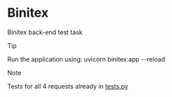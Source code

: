 # Binitex
Binitex back-end test task

> [!TIP]
> Run the application using:
> uvicorn binitex:app --reload

> [!NOTE]
> Tests for all 4 requests already in [tests.py](https://github.com/xorascs/Binitex/blob/main/tests.py)
